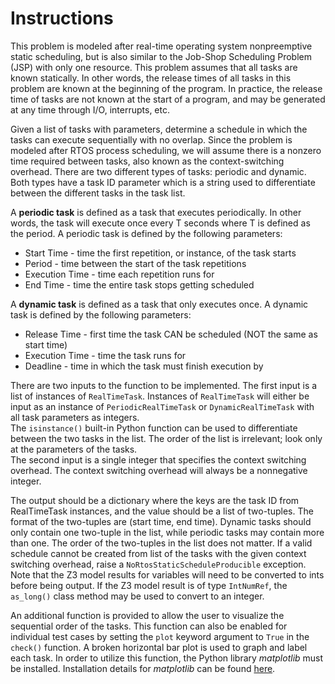 # Instructions

This problem is modeled after real-time operating system nonpreemptive static 
scheduling, but is also similar to the Job-Shop Scheduling Problem (JSP) with 
only one resource.  This problem assumes that all tasks are known statically.  In 
other words, the release times of all tasks in this problem are known at the beginning 
of the program.  In practice, the release time of tasks are not known at the start of a 
program, and may be generated at any time through I/O, interrupts, etc.

Given a list of tasks with parameters, determine a schedule in which
the tasks can execute sequentially with no overlap.  Since the problem is modeled 
after RTOS process scheduling, we will assume there is a nonzero time required between 
tasks, also known as the context-switching overhead. There are two different types 
of tasks: periodic and dynamic.  Both types have a task ID parameter which is a
string used to differentiate between the different tasks in the task list.

A **periodic task** is defined as a task that executes periodically.  In other words,
the task will execute once every T seconds where T is defined as the period.
A periodic task is defined by the following parameters:
* Start Time - time the first repetition, or instance, of the task starts
* Period - time between the start of the task repetitions
* Execution Time - time each repetition runs for 
* End Time - time the entire task stops getting scheduled

A **dynamic task** is defined as a task that only executes once.
A dynamic task is defined by the following parameters:
* Release Time - first time the task CAN be scheduled (NOT the same as start time)
* Execution Time - time the task runs for 
* Deadline - time in which the task must finish execution by

There are two inputs to the function to be implemented.  The first input is a list of
instances of `RealTimeTask`.  Instances of `RealTimeTask` will either be input as
an instance of `PeriodicRealTimeTask` or `DynamicRealTimeTask` with all task parameters as integers.  
The `isinstance()` built-in Python function can be used to differentiate between the two tasks 
in the list.  The order of the list is irrelevant; look only at the parameters of the tasks.  
The second input is a single integer that specifies the context switching overhead.  The context
switching overhead will always be a nonnegative integer.

The output should be a dictionary where the keys are the task ID from RealTimeTask
instances, and the value should be a list of two-tuples.  The format of the two-tuples
are (start time, end time).  Dynamic tasks should only contain one two-tuple in the list,
while periodic tasks may contain more than one.  The order of the two-tuples in the list
does not matter.  If a valid schedule cannot be created from list of the tasks with the 
given context switching overhead, raise a `NoRtosStaticScheduleProducible` exception.  Note 
that the Z3 model results for variables will need to be converted to ints before being output.  If 
the Z3 model result is of type `IntNumRef`, the `as_long()` class method may be used to convert 
to an integer.

An additional function is provided to allow the user to visualize the sequential order
of the tasks.  This function can also be enabled for individual test cases by setting the
`plot` keyword argument to `True` in the `check()` function. A broken horizontal bar plot is 
used to graph and label each task. In order to utilize this function, the Python library 
*matplotlib* must be installed.  Installation details for *matplotlib* can be found 
[here](https://matplotlib.org/stable/users/installing.html).